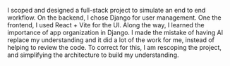 I scoped and designed a full-stack project to simulate an end to end workflow. 
On the backend, I chose Django for user management. 
One the frontend, I used React + Vite for the UI. 
Along the way, I learned the importance of app organization in Django.
I made the mistake of having AI replace my understanding and it did a lot of the work for me, instead of helping to review the code.
To correct for this, I am rescoping the project, and simplifying the architecture to build my understanding.
